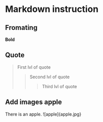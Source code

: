 # Markdown instruction

## Fromating

**Bold**

## Quote

> First lvl of quote
>> Second lvl of quote
>>> Third lvl of quote


## Add images apple
There is an apple.
![apple]{apple.jpg}